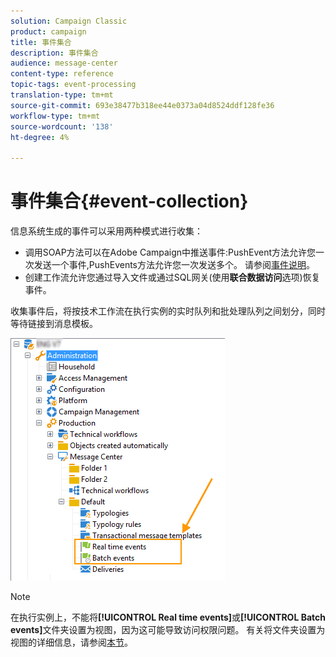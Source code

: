 ```yaml
---
solution: Campaign Classic
product: campaign
title: 事件集合
description: 事件集合
audience: message-center
content-type: reference
topic-tags: event-processing
translation-type: tm+mt
source-git-commit: 693e38477b318ee44e0373a04d8524ddf128fe36
workflow-type: tm+mt
source-wordcount: '138'
ht-degree: 4%

---
```



# 事件集合{#event-collection}

信息系统生成的事件可以采用两种模式进行收集：

* 调用SOAP方法可以在Adobe Campaign中推送事件:PushEvent方法允许您一次发送一个事件,PushEvents方法允许您一次发送多个。 请参阅[事件说明](../../message-center/using/event-description.md)。
* 创建工作流允许您通过导入文件或通过SQL网关(使用&#x200B;**联合数据访问**&#x200B;选项)恢复事件。

收集事件后，将按技术工作流在执行实例的实时队列和批处理队列之间划分，同时等待链接到消息模板。

![](assets/messagecenter_events_queues_001.png)

>[!NOTE]
>
>在执行实例上，不能将&#x200B;**[!UICONTROL Real time events]**&#x200B;或&#x200B;**[!UICONTROL Batch events]**&#x200B;文件夹设置为视图，因为这可能导致访问权限问题。 有关将文件夹设置为视图的详细信息，请参阅[本节](../../platform/using/access-management-folders.md)。
